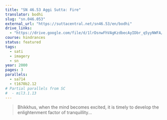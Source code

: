 ```yaml
---
title: "SN 46.53 Aggi Sutta: Fire"
translator: bodhi
slug: "sn.046.053"
external_url: "https://suttacentral.net/sn46.53/en/bodhi"
drive_links:
  - "https://drive.google.com/file/d/1lrDsnwFhVAgKzdbecAyIDbr_q5yyNWFA/view?usp=drivesdk"
course: hindrances
status: featured
tags:
  - sati
  - imagery
  - sn
year: 2000
pages: 3
parallels:
  - sa714
  - t1670b2.12
# Partial parallels from SC
#  - mil3.1.13
---
```


> Bhikkhus, when the mind becomes excited, it is timely to develop the enlightenment factor of tranquillity...
